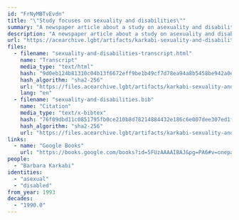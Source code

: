 ```yaml
---
id: "FrNyMBTvEvdn"
title: "\"Study focuses on sexuality and disabilities\""
summary: "A newspaper article about a study on asexuality and disabilities"
description: "A newspaper article about a study on asexuality and disabilities that interviews the disabled author of the study (CW: mentions of sexual abuse)"
url: "https://acearchive.lgbt/artifacts/karkabi-sexuality-and-disabilities"
files:
  - filename: "sexuality-and-disabilities-transcript.html"
    name: "Transcript"
    media_type: "text/html"
    hash: "9d0eb124b81310c04b13f6672eff9be1b49cf7d78ea94a8b5458be942a0ea12a"
    hash_algorithm: "sha2-256"
    url: "https://files.acearchive.lgbt/artifacts/karkabi-sexuality-and-disabilities/sexuality-and-disabilities-transcript.html"
    lang: "en"
  - filename: "sexuality-and-disabilities.bib"
    name: "Citation"
    media_type: "text/x-bibtex"
    hash: "76f09dbd11c0851795fb0ce210b8d78214884432e186c6e007dee307ed1f814a"
    hash_algorithm: "sha2-256"
    url: "https://files.acearchive.lgbt/artifacts/karkabi-sexuality-and-disabilities/sexuality-and-disabilities.bib"
links:
  - name: "Google Books"
    url: "https://books.google.com/books?id=5FUzAAAAIBAJ&pg=PA6#v=onepage&q&f=false"
people:
  - "Barbara Karkabi"
identities:
  - "asexual"
  - "disabled"
from_year: 1993
decades:
  - "1990.0"
---
```

